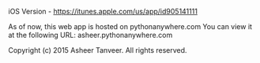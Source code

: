 iOS Version - https://itunes.apple.com/us/app/id905141111

As of now, this web app is hosted on pythonanywhere.com
You can view it at the following URL: asheer.pythonanywhere.com

Copyright (c) 2015 Asheer Tanveer. All rights reserved.
